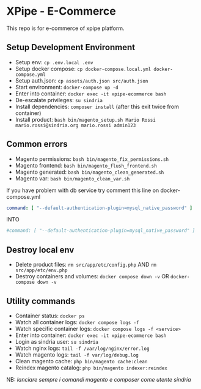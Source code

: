 # XPipe - E-Commerce

This repo is for e-commerce of xpipe platform.

## Setup Development Environment

- Setup env: `cp .env.local .env`
- Setup docker compose: `cp docker-compose.local.yml docker-compose.yml`
- Setup auth.json: `cp assets/auth.json src/auth.json`
- Start environment: `docker-compose up -d`
- Enter into container: `docker exec -it xpipe-ecommerce bash`
- De-escalate privileges: `su sindria`
- Install dependencies: `composer install` (after this exit twice from container)
- Install product: `bash bin/magento_setup.sh Mario Rossi mario.rossi@sindria.org mario.rossi admin123`

## Common errors

- Magento permissions: `bash bin/magento_fix_permissions.sh`
- Magento frontend: `bash bin/magento_flush_frontend.sh`
- Magento generated: `bash bin/magento_clean_generated.sh`
- Magento var: `bash bin/magento_clean_var.sh`

If you have problem with db service try comment this line on docker-compose.yml


```yaml
command: [ "--default-authentication-plugin=mysql_native_password" ]
```

INTO

```yaml
#command: [ "--default-authentication-plugin=mysql_native_password" ]
```


## Destroy local env

- Delete product files: `rm src/app/etc/config.php` AND `rm src/app/etc/env.php`
- Destroy containers and volumes: `docker compose down -v` OR `docker-compose down -v`

## Utility commands

- Container status: `docker ps`
- Watch all container logs: `docker compose logs -f`
- Watch specific container logs: `docker compose logs -f <service>`
- Enter into container: `docker exec -it xpipe-ecommerce bash`
- Login as sindria user: `su sindria`
- Watch nginx logs: `tail -f /var/log/nginx/error.log`
- Watch magento logs: `tail -f var/log/debug.log`
- Clean magento cache: `php bin/magento cache:clean`
- Reindex magento catalog: `php bin/magento indexer:reindex`

NB: *lanciare sempre i comandi magento e composer come utente sindria*

###